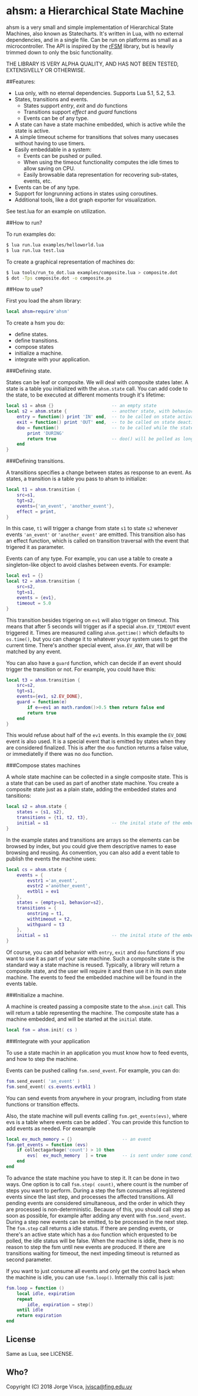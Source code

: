 # ahsm: a Hierarchical State Machine

ahsm is a very small and simple implementation of Hierarchical State Machines, also known as Statecharts. It's written in Lua, with no external dependencies, and in a single file. Can be run on platforms as small as a microcontroller. The API is inspired by the [rFSM](https://github.com/kmarkus/rFSM) library, but is heavily trimmed down to only the bsic functionality.

THE LIBRARY IS VERY ALPHA QUALITY, AND HAS NOT BEEN TESTED, EXTENSIVELLY OR OTHERWISE.

##Features:

- Lua only, with no eternal dependencies. Supports Lua 5.1, 5.2, 5.3.
- States, transitions and events.
	- States support *entry*, *exit* and *do* functions
	- Transitions support *effect* and *guard* functions
	- Events can be of any type.
- A state can have a state machine embedded, which is active while the state is active. 
- A simple timeout scheme for transitions that solves many usecases without having to use timers.
- Easily embeddable in a system:
	- Events can be pushed or pulled.
	- When using the timeout functionality computes the idle times to allow saving on CPU.
	- Easily browsable data representation for recovering sub-states, events, etc.
- Events can be of any type.
- Support for longrunning actions in states using coroutines.
- Additional tools, like a dot graph exporter for visualization.

See test.lua for an example on utilization.


##How to run?

To run examples do:

~~~bash
$ lua run.lua examples/helloworld.lua
$ lua run.lua test.lua
~~~

To create a graphical representation of machines do:

~~~bash
$ lua tools/run_to_dot.lua examples/composite.lua > composite.dot
$ dot -Tps composite.dot -o composite.ps
~~~


##How to use?

First you load the ahsm library:

~~~lua
local ahsm=require'ahsm'
~~~

To create a hsm you do:

- define states.
- define transitions.
- compose states
- initialize a machine.
- integrate with your application.

###Defining state.

States can be leaf or composite. We will deal with composite states later. A state is a table you initialized with the `ahsm.state` call. You can add code to the state, to be executed at different moments trough it's lifetime:

~~~lua
local s1 = ahsm {}                      -- an empty state
local s2 = ahsm.state {                 -- another state, with behavior
	entry = function() print 'IN' end,  -- to be called on state activation
	exit = function() print 'OUT' end,  -- to be called on state deactivation
	doo = function()                    -- to be called while the state is active
		print 'DURING'
		return true                     -- doo() will be polled as long as it returns true
	end
}
~~~

###Defining transitions.

A transitions specifies a change between states as response to an event. As states, a transition is a table you pass to ahsm to initialize:

~~~lua
local t1 = ahsm.transition {
    src=s1,
    tgt=s2,
    events={'an_event', 'another_event'},
    effect = print,
}
~~~


In this case, `t1` will trigger a change from state `s1` to state `s2` whenever events `'an_event'` or `'another_event'` are emitted. This transition also has an effect function, which is called on transition traversal with the event that trigered it as parameter.

Events can of any type. For example, you can use a table to create a singleton-like object to avoid clashes between events. For example:

~~~lua
local ev1 = {}
local t2 = ahsm.transition {
    src=s2,
    tgt=s1,
    events = {ev1},
    timeout = 5.0
}
~~~

This transition besides trigering on `ev1` will also trigger on timeout. This means that after 5 seconds will trigger as if a special `ahsm.EV_TIMEOUT` event triggered it. Times are measured calling `ahsm.gettime()` which defaults to `os.time()`, but you can change it to whatever youyr system uses to get the current time. There's another special event, `ahsm.EV_ANY`, that will be matched by any event.

You can also have a `guard` function, which can decide if an event should trigger the transition or not. For example, you could have this:

~~~lua
local t3 = ahsm.transition {
    src=s2,
    tgt=s1,
    events={ev1, s2.EV_DONE},
    guard = function(e)
        if e==ev1 an math.random()>0.5 then return false end
        return true
    end
}
~~~

This would refuse about half of the `ev1` events. In this example the `EV_DONE` event is also used. It is a special event that is emitted by states when they are considered finalized. This is  after the `doo` function returns a false value, or immediatelly if there was no `doo` function.

###Compose states machines

A whole state machine can be collected in a single composite state. This is a state that can be used  as part of another state machine. You create a composite state just as a plain state, adding the embedded states and tansitions:

~~~lua
local s2 = ahsm.state {
    states = {s1, s2},
    transitions = {t1, t2, t3},
    initial = s1                        -- the inital state of the embedded machine
}
~~~

In the example states and transitions are arrays so the elements can be browsed by index, but you could give them descriptive names to ease browsing and reusing. As convention, you can also add a event table to publish the events the machine uses:

~~~lua
local cs = ahsm.state {
    events = {
        evstr1 ='an_event',
        evstr2 ='another_event',
        evtbl1 = ev1
    },
    states = {empty=s1, behavior=s2},
    transitions = {
        onstring = t1,
        withtimeout = t2,
        withguard = t3
    },
    initial = s1                        -- the inital state of the embedded machine
}
~~~

Of course, you can add behavior with `entry`, `exit` and `doo` functions if you want to use it as part of your sate machine. Such a composite state is the standard way a state machine is reused. Typically, a library will return a composite state, and the user will require it and then use it in its own state machine. The events to feed the embedded machine will be found in the events table.


###Initialize a machine.

A machine is created passing a composite state to the `ahsm.init` call. This will return a table representing the machine. The composite state has a machine embedded, and will be started at the `initial` state.

~~~lua
local fsm = ahsm.init( cs )
~~~


###Integrate with your application

To use a state machin in an application you must know how to feed events, and how to step the machine.


Events can be pushed calling `fsm.send_event`. For example, you can do:

~~~lua
fsm.send_event( 'an_event' )
fsm.send_event( cs.events.evtbl1 )
~~~

You can send events from anywhere in your program, including from state functions or transition effects.

Also, the state machine will pull events calling `fsm.get_events(evs)`, where evs is a table where events can be added`. You can provide this function to add events as needed. For exeample

~~~lua
local ev_much_memory = {}					-- an event
fsm.get_events = function (evs)
	if collectagarbage('count') > 10 then
		evs[  ev_much_memory  ] = true		-- is sent under some conditions
	end
end
~~~

To advance the state machine you have to step it. It can be done in two ways. One option is to call `fsm.step( count)`, where count is the number of steps you want to perform. During a step the fsm consumes all registered events since the last step, and processes the affected transitions. All pending events are considered simultaneous, and the order in which they are processed is non-deterministic. Because of this, you should call step as soon as possible, for example after adding any event with `fsm.send_event`. During a step new events can be emitted, to be processed in the next step. The `fsm.step` call returns a idle status. If there are pending events, or there's an active state which has a `doo` function which erquested to be polled, the idle status will be false. When the machine is iddle, there is no reason to step the fsm until new events are produced. If there are transitions waiting for timeout, the next impeding timeout is returned as second parameter.

If you want to just consume all events and only get the control back when the machine is idle, you can use `fsm.loop()`. Internally this call is just:

~~~lua
fsm.loop = function ()
	local idle, expiration 
	repeat
		idle, expiration = step()
	until idle
	return expiration
end
~~~



## License

Same as Lua, see LICENSE.


## Who?

Copyright (C) 2018 Jorge Visca, jvisca@fing.edu.uy
